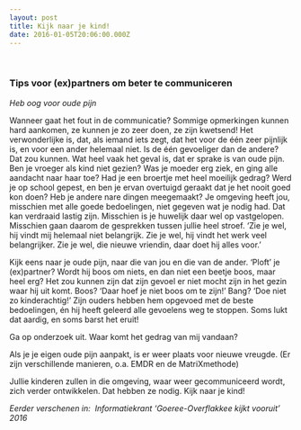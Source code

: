 ```yaml
---
layout: post
title: Kijk naar je kind!
date: 2016-01-05T20:06:00.000Z
---
```


&nbsp;

### Tips voor (ex)partners om beter te communiceren

*Heb oog voor oude pijn*

Wanneer gaat het fout in de communicatie? Sommige opmerkingen kunnen hard aankomen, ze kunnen je zo zeer doen, ze zijn kwetsend! Het verwonderlijke is, dat, als iemand iets zegt, dat het voor de &eacute;&eacute;n zeer pijnlijk is, en voor een ander helemaal niet. Is de &eacute;&eacute;n gevoeliger dan de andere? Dat zou kunnen. Wat heel vaak het geval is, dat er sprake is van oude pijn. Ben je vroeger als kind niet gezien? Was je moeder erg ziek, en ging alle aandacht naar haar toe? Had je een broertje met heel moeilijk gedrag? Werd je op school gepest, en ben je ervan overtuigd geraakt dat je het nooit goed kon doen? Heb je andere nare dingen meegemaakt? Je omgeving heeft jou, misschien met alle goede bedoelingen, niet gegeven wat je nodig had. Dat kan verdraaid lastig zijn. Misschien is je huwelijk daar wel op vastgelopen. Misschien gaan daarom de gesprekken tussen jullie heel stroef. ‘Zie je wel, hij vindt mij helemaal niet belangrijk. Zie je wel, hij vindt het werk veel belangrijker. Zie je wel, die nieuwe vriendin, daar doet hij alles voor.’

Kijk eens naar je oude pijn, naar die van jou en die van de ander. ‘Ploft’ je (ex)partner? Wordt hij boos om niets, en dan niet een beetje boos, maar heel erg? Het zou kunnen zijn dat zijn gevoel er niet mocht zijn in het gezin waar hij uit komt. Boos? ‘Daar hoef je niet boos om te zijn!’ Bang? ‘Doe niet zo kinderachtig!’ Zijn ouders hebben hem opgevoed met de beste bedoelingen, &eacute;n hij heeft geleerd alle gevoelens weg te stoppen. Soms lukt dat aardig, en soms barst het eruit!

Ga op onderzoek uit. Waar komt het gedrag van mij vandaan?

Als je je eigen oude pijn aanpakt, is er weer plaats voor nieuwe vreugde. (Er zijn verschillende manieren, o.a. EMDR en de MatriXmethode)&nbsp;

Jullie kinderen zullen in die omgeving, waar weer gecommuniceerd wordt, zich verder ontwikkelen. Dat hebben ze nodig. Kijk naar je kind!

<address>Eerder verschenen in: &nbsp;Informatiekrant &lsquo;Goeree-Overflakkee kijkt vooruit&rsquo; 2016</address>

&nbsp;

&nbsp;